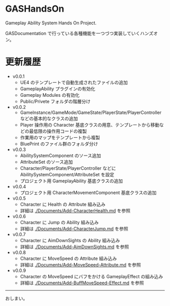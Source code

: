 # GASHandsOn
Gameplay Ability System Hands On Project.

GASDocumentation で行っている各種機能を一つづつ実装していくハンズオン。


# 更新履歴

* v0.0.1
	* UE4 のテンプレートで自動生成されたファイルの追加
	* GameplayAbility プラグインの有効化
	* Gameplay Modules の有効化
	* Public/Privete フォルダの階層分け
* v0.0.2
	* GameInstance/GameMode/GameState/PlayerState/PlayerController などの基本的なクラスの追加
	* Player 操作用の Character 基底クラスの用意、テンプレートから移動などの最低限の操作用コードの複製
	* 作業用のマップをテンプレートから複製
	* BluePrint のファイル群のフォルダ分け
* v0.0.3
	* AbilitySystemComponent のソース追加
	* AttributeSet のソース追加
	* Character/PlayerState/PlayerController などに AbilitySystemComponent/AttributeSet を設定
	* プロジェクト用 GameplayAbility 基底クラスの追加
* v0.0.4
	* プロジェクト用 CharacterMovementComponent 基底クラスの追加
* v0.0.5
	* Character に Health の Attribute 組み込み
	* 詳細は [./Documents/Add-CharacterHealth.md](./Documents/Add-CharacterHealth.md) を参照
* v0.0.6
	* Character に Jump の Ability 組み込み
	* 詳細は [./Documents/Add-CharacterJump.md](./Documents/Add-CharacterJump.md) を参照
* v0.0.7
	* Character に AimDownSights の Ability 組み込み
	* 詳細は [./Documents/Add-AimDownSights.md](./Documents/Add-AimDownSights.md) を参照
* v0.0.8
	* Character に MoveSpeed の Attribute 組み込み
	* 詳細は [./Documents/Add-MoveSpeed-Attribute.md](./Documents/Add-MoveSpeed-Attribute.md) を参照
* v0.0.9
	* Character の MoveSpeed にバフをかける GameplayEffect の組み込み
	* 詳細は [./Documents/Add-BuffMoveSpeed-Effect.md](./Documents/Add-BuffMoveSpeed-Effect.md) を参照

-----
おしまい。
